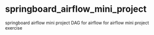 # springboard_airflow_mini_project
springboard airflow mini project
DAG for airflow for airflow mini project exercise
